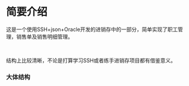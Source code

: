 # 简要介绍
<p>这是一个使用SSH+json+Oracle开发的进销存中的一部分，简单实现了职工管理，销售单及销售明细管理。</p><br>
<p>结构上比较清晰，不论是打算学习SSH或者练手进销存项目都有借鉴意义。</p>
<h3>大体结构</h3>

 
